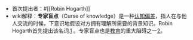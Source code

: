 - 首次提出者：#[[Robin Hogarth]]
- wiki解释：**专家盲点**（Curse of knowledge）是一种[认知偏差](https://zh.wikipedia.org/wiki/%E8%AA%8D%E7%9F%A5%E5%81%8F%E5%B7%AE)，指人在与他人交流的时候，下意识地假设对方拥有理解所需要的背景知识。Robin Hogarth首先提出该名词.[1](https://zh.wikipedia.org/wiki/%E7%9F%A5%E8%AD%98%E7%9A%84%E8%A9%9B%E5%92%92#cite_note-1) 。专家盲点也是[教育](https://zh.wikipedia.org/wiki/%E6%95%99%E8%82%B2)的重大阻碍之一[2](https://zh.wikipedia.org/wiki/%E7%9F%A5%E8%AD%98%E7%9A%84%E8%A9%9B%E5%92%92#cite_note-2)。
